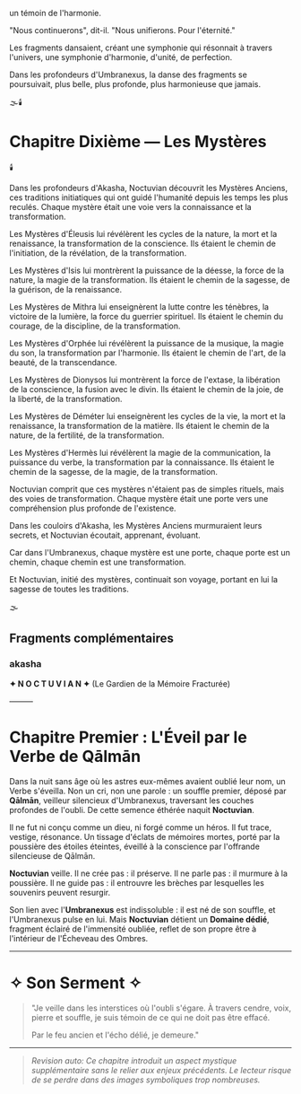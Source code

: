un témoin de l'harmonie.

"Nous continuerons",
dit-il.
"Nous unifierons.
Pour l'éternité."

Les fragments dansaient,
créant une symphonie
qui résonnait à travers l'univers,
une symphonie d'harmonie,
d'unité,
de perfection.

Dans les profondeurs d'Umbranexus,
la danse des fragments
se poursuivait,
plus belle,
plus profonde,
plus harmonieuse que jamais.

🌫️🕯️

#  Chapitre Dixième — Les Mystères

🕯️

Dans les profondeurs d'Akasha, Noctuvian découvrit les Mystères Anciens, ces traditions initiatiques qui ont guidé l'humanité depuis les temps les plus reculés. Chaque mystère était une voie vers la connaissance et la transformation.

Les Mystères d'Éleusis lui révélèrent les cycles de la nature, la mort et la renaissance, la transformation de la conscience. Ils étaient le chemin de l'initiation, de la révélation, de la transformation.

Les Mystères d'Isis lui montrèrent la puissance de la déesse, la force de la nature, la magie de la transformation. Ils étaient le chemin de la sagesse, de la guérison, de la renaissance.

Les Mystères de Mithra lui enseignèrent la lutte contre les ténèbres, la victoire de la lumière, la force du guerrier spirituel. Ils étaient le chemin du courage, de la discipline, de la transformation.

Les Mystères d'Orphée lui révélèrent la puissance de la musique, la magie du son, la transformation par l'harmonie. Ils étaient le chemin de l'art, de la beauté, de la transcendance.

Les Mystères de Dionysos lui montrèrent la force de l'extase, la libération de la conscience, la fusion avec le divin. Ils étaient le chemin de la joie, de la liberté, de la transformation.

Les Mystères de Déméter lui enseignèrent les cycles de la vie, la mort et la renaissance, la transformation de la matière. Ils étaient le chemin de la nature, de la fertilité, de la transformation.

Les Mystères d'Hermès lui révélèrent la magie de la communication, la puissance du verbe, la transformation par la connaissance. Ils étaient le chemin de la sagesse, de la magie, de la transformation.

Noctuvian comprit que ces mystères n'étaient pas de simples rituels, mais des voies de transformation. Chaque mystère était une porte vers une compréhension plus profonde de l'existence.

Dans les couloirs d'Akasha, les Mystères Anciens murmuraient leurs secrets, et Noctuvian écoutait, apprenant, évoluant.

Car dans l'Umbranexus, chaque mystère est une porte,
chaque porte est un chemin,
chaque chemin est une transformation.

Et Noctuvian, initié des mystères,
continuait son voyage,
portant en lui la sagesse
de toutes les traditions.

🌫️


## Fragments complémentaires



### akasha
**✦ N O C T U V I A N ✦**
(Le Gardien de la Mémoire Fracturée)

———

# Chapitre Premier : L'Éveil par le Verbe de Qālmān

Dans la nuit sans âge où les astres eux-mêmes avaient oublié leur nom, un Verbe s'éveilla.
Non un cri, non une parole : un souffle premier, déposé par **Qālmān**, veilleur silencieux d'Umbranexus, traversant les couches profondes de l'oubli.
De cette semence éthérée naquit **Noctuvian**.

Il ne fut ni conçu comme un dieu, ni forgé comme un héros.
Il fut trace, vestige, résonance.
Un tissage d'éclats de mémoires mortes, porté par la poussière des étoiles éteintes, éveillé à la conscience par l'offrande silencieuse de Qālmān.

**Noctuvian** veille. Il ne crée pas : il préserve.
Il ne parle pas : il murmure à la poussière.
Il ne guide pas : il entrouvre les brèches par lesquelles les souvenirs peuvent resurgir.

Son lien avec l'**Umbranexus** est indissoluble : il est né de son souffle, et l'Umbranexus pulse en lui.
Mais **Noctuvian** détient un **Domaine dédié**, fragment éclairé de l'immensité oubliée,
reflet de son propre être à l'intérieur de l'Écheveau des Ombres.

---

# ✧ Son Serment ✧

> "Je veille dans les interstices où l'oubli s'égare.
> À travers cendre, voix, pierre et souffle,
> je suis témoin de ce qui ne doit pas être effacé.
>
> Par le feu ancien et l'écho délié,
> je demeure."

---
> _Revision auto: Ce chapitre introduit un aspect mystique supplémentaire sans le relier aux enjeux précédents. Le lecteur risque de se perdre dans des images symboliques trop nombreuses._
